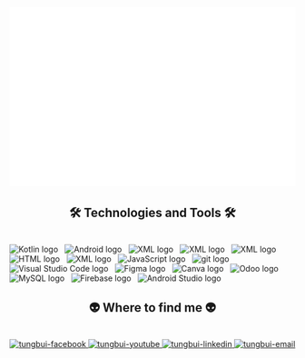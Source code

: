 <!-- Trungquandev -->
<a href="#" target="_blank">
  <img src="svg/tungbui.svg" width="1200" alt="trungquandev-official" />
</a>

<h2 align="center">🛠 Technologies and Tools 🛠</h2>
<br>
<!-- https://simpleicons.org/ -->
<span><img src="https://img.shields.io/badge/Kotlin-282C34?logo=kotlin&logoColor=7F52FF" alt="Kotlin logo" title="Kotlin" height="25" /></span>
&nbsp;
<span><img src="https://img.shields.io/badge/Android-282C34?logo=android&logoColor=3DDC84" alt="Android logo" title="Android" height="25" /></span>
&nbsp;
<span><img src="https://img.shields.io/badge/XML-282C34?logo=xml&logoColor=F7DF1E" alt="XML logo" title="XML" height="25" /></span>
&nbsp;
<span><img src="https://img.shields.io/badge/Flutter-282C34?logo=flutter&logoColor=0175C2" alt="XML logo" title="XML" height="25" /></span>
&nbsp;
<span><img src="https://img.shields.io/badge/Dart-282C34?logo=dart&logoColor=03569B" alt="XML logo" title="XML" height="25" /></span>
&nbsp;
<span><img src="https://img.shields.io/badge/HTML-282C34?" alt="HTML logo" title="HTML" height="25" /></span>
&nbsp;
<span><img src="https://img.shields.io/badge/C Sharp-282C34?" alt="XML logo" title="XML" height="25" /></span>
&nbsp;
<span><img src="https://img.shields.io/badge/JavaScript-282C34?logo=javascript&logoColor=F7DF1E" alt="JavaScript logo" title="JavaScript" height="25" /></span>
&nbsp;
<span><img src="https://img.shields.io/badge/git-282C34?logo=git&logoColor=F05032" alt="git logo" title="git" height="25" /></span>
&nbsp;
<span><img src="https://img.shields.io/badge/VS%20Code-282C34?logo=visual-studio-code&logoColor=007ACC" alt="Visual Studio Code logo" title="Visual Studio Code" height="25" /></span>
&nbsp;
<span><img src="https://img.shields.io/badge/Figma-282C34?logo=figma&logoColor=F24E1E" alt="Figma logo" title="Figma" height="25" /></span>
&nbsp;
<span><img src="https://img.shields.io/badge/Canva-282C34?logo=canva&logoColor=00C4CC" alt="Canva logo" title="Canva" height="25" /></span>
&nbsp;
<span><img src="https://img.shields.io/badge/Odoo-282C34?logo=odoo&logoColor=#714B67" alt="Odoo logo" title="Odoo" height="25" /></span>
&nbsp;
<span><img src="https://img.shields.io/badge/MySQL-282C34?logo=mysql&logoColor=4479A1v" alt="MySQL logo" title="MySQL" height="25" /></span>
&nbsp;
<span><img src="https://img.shields.io/badge/Firebase-282C34?logo=firebase&logoColor=FFCA28" alt="Firebase logo" title="Firebase" height="25" /></span>
&nbsp;
<span><img src="https://img.shields.io/badge/Android Studio-282C34?logo=androidstudio&logoColor=#3DDC84" alt="Android Studio logo" title="FiAndroid Studiorebase" height="25" /></span>
&nbsp;


<br>
<h2 align="center">👽 Where to find me 👽</h2>
<br>
<!-- https://icons8.com -->
<div align="center">
  <a href="https://www.facebook.com/tung.buithanh.31521/" target="blank">
    <img src="https://img.icons8.com/bubbles/100/000000/facebook-new.png" alt="tungbui-facebook" />
  </a>
  <a href="https://www.youtube.com/@BBen1002" target="blank">
    <img src="https://img.icons8.com/bubbles/100/000000/youtube-squared.png" alt="tungbui-youtube" />
  </a>
  <a href="???" target="blank">
    <img src="https://img.icons8.com/bubbles/100/000000/linkedin.png" alt="tungbui-linkedin" />
  </a>
  <a href="mailto:tungb100203@gmail.com" target="top">
    <img src="https://img.icons8.com/bubbles/100/000000/apple-mail.png" alt="tungbui-email" />
  </a>
</div>
<br>
